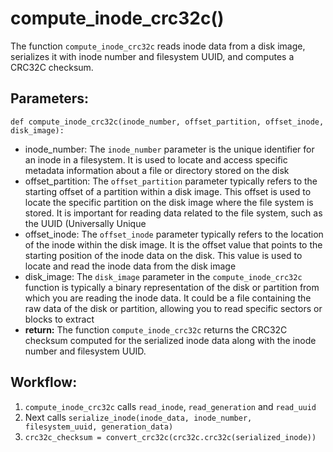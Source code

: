 # compute_inode_crc32c()
The function `compute_inode_crc32c` reads inode data from a disk image, serializes it with inode
    number and filesystem UUID, and computes a CRC32C checksum.

## Parameters:
    def compute_inode_crc32c(inode_number, offset_partition, offset_inode, disk_image):
- inode_number: The `inode_number` parameter is the unique identifier for an inode in a
    filesystem. It is used to locate and access specific metadata information about a file or directory
    stored on the disk
- offset_partition: The `offset_partition` parameter typically refers to the starting offset of
    a partition within a disk image. This offset is used to locate the specific partition on the disk
    image where the file system is stored. It is important for reading data related to the file system,
    such as the UUID (Universally Unique
- offset_inode: The `offset_inode` parameter typically refers to the location of the inode
    within the disk image. It is the offset value that points to the starting position of the inode data
    on the disk. This value is used to locate and read the inode data from the disk image
- disk_image: The `disk_image` parameter in the `compute_inode_crc32c` function is typically a
    binary representation of the disk or partition from which you are reading the inode data. It could
    be a file containing the raw data of the disk or partition, allowing you to read specific sectors or
    blocks to extract
- **return:** The function `compute_inode_crc32c` returns the CRC32C checksum computed for the serialized
    inode data along with the inode number and filesystem UUID.

## Workflow:
1. `compute_inode_crc32c` calls `read_inode`, `read_generation` and `read_uuid`
2. Next calls `serialize_inode(inode_data, inode_number, filesystem_uuid, generation_data)`
3. `crc32c_checksum = convert_crc32c(crc32c.crc32c(serialized_inode))`